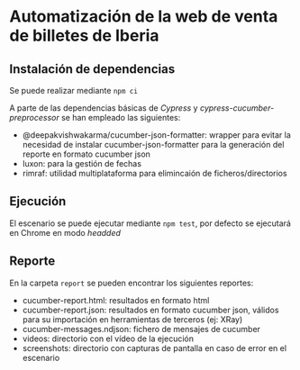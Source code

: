 # Automatización de la web de venta de billetes de Iberia

## Instalación de dependencias

Se puede realizar mediante `npm ci`

A parte de las dependencias básicas de _Cypress_ y _cypress-cucumber-preprocessor_ se han empleado las siguientes:
- @deepakvishwakarma/cucumber-json-formatter: wrapper para evitar la necesidad de instalar cucumber-json-formatter para la generación del reporte en formato cucumber json
- luxon: para la gestión de fechas
- rimraf: utilidad multiplataforma para elimincaión de ficheros/directorios

## Ejecución

El escenario se puede ejecutar mediante `npm test`, por defecto se ejecutará en Chrome en modo _headded_

## Reporte

En la carpeta `report` se pueden encontrar los siguientes reportes:
- cucumber-report.html: resultados en formato html
- cucumber-report.json: resultados en formato cucumber json, válidos para su importación en herramientas de terceros (ej: XRay)
- cucumber-messages.ndjson: fichero de mensajes de cucumber
- videos: directorio con el vídeo de la ejecución
- screenshots: directorio con capturas de pantalla en caso de error en el escenario
